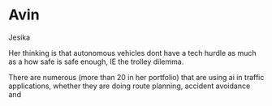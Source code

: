 # Avin

Jesika 

Her thinking is that autonomous vehicles dont have a tech hurdle as much as a how safe is safe enough, IE the trolley dilemma.

There are numerous (more than 20 in her portfolio) that are using ai in traffic applications, whether they are doing route planning, accident avoidance and 
